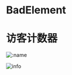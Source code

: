 # BadElement
# 访客计数器
![:name](https://count.getloli.com/get/@BadElement?theme=gelbooru)

![info](https://github-readme-stats.vercel.app/api?BadElement=CasterWx&show_icons=true&count_private=true&hide=prs&theme=default_repocard)
